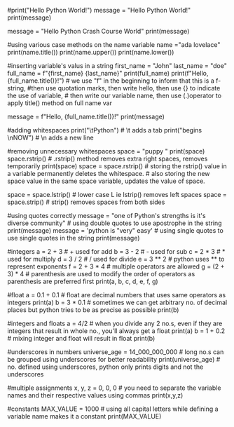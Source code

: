#print("Hello Python World!")
message = "Hello Python World!"
print(message)

message = "Hello Python Crash Course World"
print(message)


#using various case methods on the name variable
name ="ada lovelace"
print(name.title())
print(name.upper())
print(name.lower())

#inserting variable's valus in a string
first_name = "John"
last_name = "doe"
full_name = f"{first_name} {last_name}"
print(full_name)
print(f"Hello, {full_name.title()}!")   # we use "f" in the beginning to inform that this is a f-string, 
										#then use quotation marks, then write hello, then use {} to indicate the use of variable,
										# then write our variable name, then use (.)operator to apply title() method on full name var

message = f"Hello, {full_name.title()}!"
print(message)


#adding whitespaces 
print("\tPython")					# \t adds a tab
print("begins \nNOW") 				# \n adds a new line

#removing unnecessary whitespaces
space = "puppy "
print(space)
space.rstrip()  				# .rstrip() method removes extra right spaces, removes temporarily
print(space)
space = space.rstrip() 			# storing the rstrip() value in a variable permanently deletes the whitespace.
								# also storing the new space value in the same space variable, updates the value of space.

space = space.lstrip()			# lower case L ie lstrip() removes left spaces
space = space.strip()  			# strip() removes spaces from both sides


#using quotes correctly
message = "one of Python's strengths is it's diverse community"				# using double quotes to use apostrophe in the string
print(message)
message = 'python is "very" easy'											# using single quotes to use single quotes in the string
print(message)


#integers
a = 2 + 3			# + used for add
b = 3 - 2			# - used for sub
c = 2 * 3			# * used for multiply
d = 3 / 2			# / used for divide
e = 3 ** 2			# python uses ** to represent exponents
f = 2 + 3 * 4		# multiple operators are allowed
g = (2 + 3) * 4		# parenthesis are used to modify the order of operators as parenthesis are preferred first
print(a, b, c, d, e, f, g)

#float
a = 0.1 + 0.1		# float are decimal numbers that uses same operators as integers 
print(a)
b = 3 * 0.1			# sometimes we can get arbitrary no. of decimal places but python tries to be as precise as possible
print(b)



#integers and floats
a = 4/2				# when you divide any 2 no.s, even if they are integers that result in whole no., you'll always get a float 
print(a)
b = 1 +  0.2		# mixing integer and float will result in float
print(b)


#underscores in numbers
universe_age = 14_000_000_000		# long no.s can be grouped using underscores for better readability
print(universe_age) 				# no. defined using underscores, python only prints digits and not the underscores


#multiple assignments
x, y, z = 0, 0, 0 					# you need to separate the variable names and their respective values using commas
print(x,y,z)

#constants
MAX_VALUE = 1000 					# using all capital letters while defining a variable name makes it a constant
print(MAX_VALUE)

